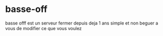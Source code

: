 # basse-off
basse offf est un serveur fermer depuis deja 1 ans simple et non beguer a vous de modifier ce que vous voulez 
